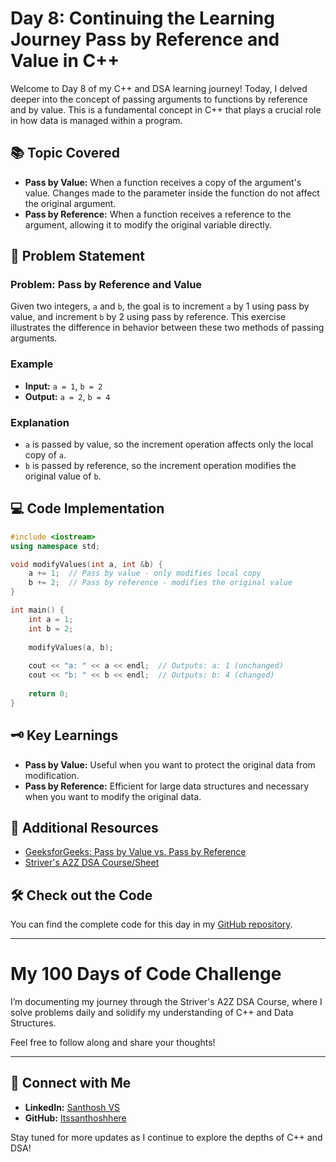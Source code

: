 # Day 8: Continuing the Learning Journey Pass by Reference and Value in C++

Welcome to Day 8 of my C++ and DSA learning journey! Today, I delved deeper into the concept of passing arguments to functions by reference and by value. This is a fundamental concept in C++ that plays a crucial role in how data is managed within a program.

## 📚 Topic Covered
- **Pass by Value:** When a function receives a copy of the argument's value. Changes made to the parameter inside the function do not affect the original argument.
- **Pass by Reference:** When a function receives a reference to the argument, allowing it to modify the original variable directly.

## 📝 Problem Statement
### Problem: Pass by Reference and Value

Given two integers, `a` and `b`, the goal is to increment `a` by 1 using pass by value, and increment `b` by 2 using pass by reference. This exercise illustrates the difference in behavior between these two methods of passing arguments.

### Example
- **Input:** `a = 1`, `b = 2`
- **Output:** `a = 2`, `b = 4`

### Explanation
- `a` is passed by value, so the increment operation affects only the local copy of `a`.
- `b` is passed by reference, so the increment operation modifies the original value of `b`.

## 💻 Code Implementation
```cpp
#include <iostream>
using namespace std;

void modifyValues(int a, int &b) {
    a += 1;  // Pass by value - only modifies local copy
    b += 2;  // Pass by reference - modifies the original value
}

int main() {
    int a = 1;
    int b = 2;
    
    modifyValues(a, b);
    
    cout << "a: " << a << endl;  // Outputs: a: 1 (unchanged)
    cout << "b: " << b << endl;  // Outputs: b: 4 (changed)
    
    return 0;
}
```

## 🗝️ Key Learnings
- **Pass by Value:** Useful when you want to protect the original data from modification.
- **Pass by Reference:** Efficient for large data structures and necessary when you want to modify the original data.

## 🔗 Additional Resources
- [GeeksforGeeks: Pass by Value vs. Pass by Reference](https://www.geeksforgeeks.org/passing-by-pointer-vs-passing-by-reference-in-c/)
- [Striver's A2Z DSA Course/Sheet](https://takeuforward.org/strivers-a2z-dsa-course/strivers-a2z-dsa-course-sheet-2)

## 🛠️ Check out the Code
You can find the complete code for this day in my [GitHub repository](https://github.com/Itssanthoshhere/Data-Structures-and-Algorithms/tree/main/C%2B%2B%20with%20DSA-learning-journey/Day%208%20-%20Mastering%20Functions%20in%20C%2B%2B).

---

# My 100 Days of Code Challenge
I’m documenting my journey through the Striver's A2Z DSA Course, where I solve problems daily and solidify my understanding of C++ and Data Structures.

Feel free to follow along and share your thoughts!

---

## 🔗 Connect with Me
- **LinkedIn:** [Santhosh VS](https://www.linkedin.com/in/thesanthoshvs/)
- **GitHub:** [Itssanthoshhere](https://github.com/Itssanthoshhere)

Stay tuned for more updates as I continue to explore the depths of C++ and DSA!
